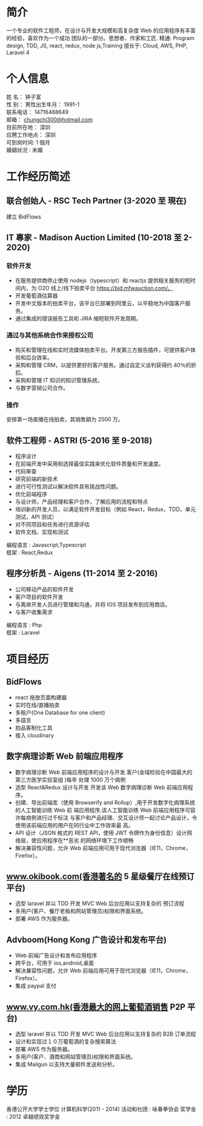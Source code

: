 # 简介

一个专业的软件工程师，在设计与开发大规模和高复杂度 Web 的应用程序有丰富的经验，喜欢作为一个成功
团队的一部分。思想者、作家和工匠.
精通: Program design, TDD, JS, react, redux, node js,Training
擅长于: Cloud, AWS, PHP, Laravel 4

# 个人信息

姓 名： 钟子富  
性 别： 男性出生年月： 1991-1  
联系电话： 14716488649  
邮箱： chungchi300@hotmail.com  
目前所在地： 深圳  
应聘工作地点： 深圳  
可到岗时间: 1 個月  
婚姻状况 : 未婚

# 工作经历简述

## 联合创始人 - RSC Tech Partner (3-2020 至 現在)

建立 BidFlows

## IT 專家 - Madison Auction Limited (10-2018 至 2-2020)

### 软件开发

- 在服务提供商停止使用 nodejs（typescript）和 reactjs 提供相关服务的短时间内，为 O2O 线上/线下拍卖平台 https://bid.mfwauction.com/。
- 开发葡萄酒估算器
- 开发中文版本的拍卖平台，该平台已部署到阿里云，以平稳地为中国客户服务。
- 通过集成的错误报告工具和 JIRA 缩短软件开发周期。

### 通过与其他系统合作来授权公司

- 购买和管理在线和实时流媒体拍卖平台。开发第三方报告插件，可提供客户体验和后台效率。
- 采购和管理 CRM，以提供更好的客户服务。通过自定义谈判获得约 40％的折扣。
- 采购和管理 IT 知识的知识管理系统。
- 与数字营销公司合作。

### 操作

安排第一场直播在线拍卖，其销售額为 2500 万。

## 软件工程师 - ASTRI (5-2016 至 9-2018)

- 程序设计
- 在前端开发中采用和选择最佳实践来优化软件质量和开发速度。
- 代码审查
- 研究前端的新技术
- 进行可行性测试以解决软件具有挑战性问题。
- 优化前端程序
- 与设计师，产品经理和客户合作，了解应用的流程和特点
- 培训新的开发人员，以满足软件开发目标（例如 React，Redux，TDD，单元测试，API 测试）
- 对不同项目和任务进行资源评估
- 软件文档、实现和测试

编程语言 : Javascript,Typescript  
框架 : React,Redux

## 程序分析员 - Aigens (11-2014 至 2-2016)

- 公司移动产品的软件开发
- 客户项目的软件开发
- 与离岸开发人员进行管理和沟通，并将 IOS 项目发布到应用商店。
- 与客户收集需求

编程语言 : Php  
框架 : Laravel

# 项目经历

## BidFlows

- react 拖放页面构建器
- 实时在线/直播拍卖
- 多租户(One Database for one client)
- 多語言
- 拍品客制化工具
- 接入 cloudinary

## 数字病理诊断 Web 前端应用程序

- 数字病理诊断 Web 前端应用程序的设计与开发.客户(金域检验在中国最大的第三方医学实验室组 )每年
  处理 1000 万个病例
- 选型 React&Redux 设计与开发 开发该 Web 数字病理诊断 Web 前端应用程序。
- 创建、导出前端库（使用 Browserify and Rollup）,用于开发数字化病理系统的人工智能训练 Web 前
  端应用程序,该人工智能训练 Web 前端应用程序可容许每病例进行过千标注
  与客户和产品经理、交互设计师一起讨论产品设计，令使用该前端应用的用户在同行业中工作效率最
  高。
- API 设计（JSON 格式的 REST API，使用 JWT 令牌作为身份信息）设计网络层，使应用程序在\*\*恶劣
  的网络环境下工作顺畅
- 解决兼容性问题，允许 Web 前端应用可用于现代浏览器（IE11，Chrome，Firefox）。

## www.okibook.com(香港著名的 5 星级餐厅在线预订平台)

- 选型 laravel 并以 TDD 开发 MVC Web 后台应用以支持复杂的 预订流程
- 多用户(客户、餐厅老板和网站管理员)权限和界面系统。
- 部署 AWS 作为服务器。

## Advboom(Hong Kong 广告设计和发布平台)

- Web 前端广告设计和发布应用程序
- 跨平台，可用于 ios,android,桌面
- 解决兼容性问题，允许 Web 前端应用可用于现代浏览器（IE11，Chrome，Firefox）。
- 集成 paypal 支付

## www.vy.com.hk(香港最大的网上葡萄酒销售 P2P 平台)

- 选型 laravel 并以 TDD 开发 MVC Web 后台应用以支持复杂的 B2B 订单流程
- 设计和实现过１０万葡萄酒的复杂搜索算法
- 部署 AWS 作为服务器。
- 多用户(客户、酒商和网站管理员)权限和界面系统。
- 集成 Mailgun 以支持大量邮件发送和分析。

# 学历

香港公开大学学士学位
计算机科学(2011 - 2014)
活动和社团 : 咏春拳协会
奖学金 : 2012 卓越绩效奖学金
